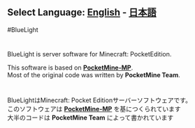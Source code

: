 ﻿## Select Language: [English](#ENG) - [日本語](#JPN)
#BlueLight
# <a name="ENG"></a>
BlueLight is server software for Minecraft: PocketEdition.<br>

This software is based on **[PocketMine-MP](https://github.com/PocketMine/PocketMine-MP)**.<br>
Most of the original code was written by **PocketMine Team**.<br>

# <a name="JPN"></a>
BlueLightはMinecraft: Pocket Editionサーバーソフトウェアです。<br>
このソフトウェアは **[PocketMine-MP](http://github.com/PocketMine/PocketMine-MP)** を基につくられています<br>
大半のコードは **PocketMine Team** によって書かれています<br>
